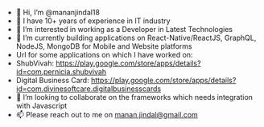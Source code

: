 - 👋 Hi, I’m @mananjindal18
- 💞️ I have 10+ years of experience in IT industry
- 👀 I’m interested in working as a Developer in Latest Technologies 
- 🌱 I’m currently building applications on React-Native/ReactJS, GraphQL, NodeJS, MongoDB for Mobile and Website platforms
- Url for some applications on which I have worked on:
- ShubVivah: https://play.google.com/store/apps/details?id=com.pernicia.shubvivah
- Digital Business Card: https://play.google.com/store/apps/details?id=com.divinesoftcare.digitalbusinesscards
- 💞️ I’m looking to collaborate on the frameworks which needs integration with Javascript
- 📫 Please reach out to me on manan.jindal@gmail.com

<!---
mananjindal18/mananjindal18 is a ✨ special ✨ repository because its `README.md` (this file) appears on your GitHub profile.
You can click the Preview link to take a look at your changes.
--->
